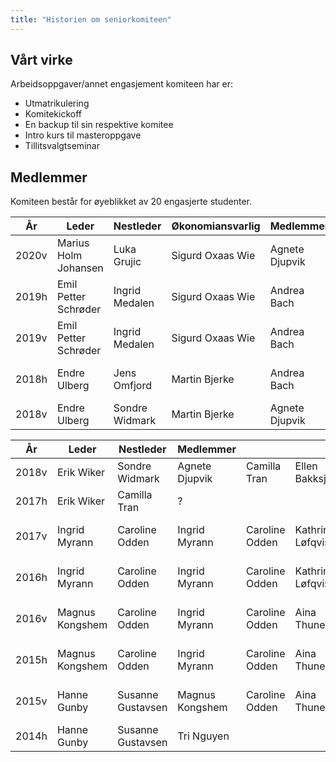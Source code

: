 ```yaml
---
title: "Historien om seniorkomiteen"
---
```


Vårt virke
----------


Arbeidsoppgaver/annet engasjement komiteen har er:  

* Utmatrikulering
* Komitekickoff
* En backup til sin respektive komitee
* Intro kurs til masteroppgave
* Tillitsvalgtseminar


Medlemmer
---------

Komiteen består for øyeblikket av 20 engasjerte studenter.


| År           | Leder            | Nestleder        | Økonomiansvarlig| Medlemmer| Medlemmer| Medlemmer| Medlemmer| Medlemmer|Medlemmer|Medlemmer|Medlemmer|Medlemmer|Medlemmer|Medlemmer|Medlemmer|Medlemmer|Medlemmer|Medlemmer|Medlemmer|Medlemmer|Medlemmer|Medlemmer|Medlemmer|Medlemmer|
|--------------|------------------|------------------|----------|----------|----------|----------|----------|----------|----------|----------|----------|----------|----------|----------|----------|----------|----------|----------|---------------|---------------|---------------|---------------|---------------|---------------|
| 2020v         |Marius Holm Johansen|Luka Grujic|Sigurd Oxaas Wie|Agnete Djupvik|Andrea Bach|Astrid Vik|August Solvang|Christoffer Almankaas|Edvard Gjessing Bakken|Emil Petter Schrøder |Endre Ulberg|Fredrik Sørmo|Henrik Tobias Liodden|Ingrid Medalen|Jakob Westermoen|Kaja Sofie Lundgaard|Kasper Maagerø Svendsen|Marius Aarsnes|Marius Sjøberg|Kristoffer Hajem|Mathias S. Müller|Ole Anders Stokker|Sander Lindberg|Vilde Almestad
| 2019h         |Emil Petter Schrøder|Ingrid Medalen|Sigurd Oxaas Wie|Andrea Bach|Astrid Vik|Christoffer Almankaas|Edvard Gjessing Bakken|Ellen Bakksjø |Endre Ulberg|Fredrik Sørmo|Henrik Tobias Liodden|Jakob Westermoen|Kristoffer Hajem|Marius Aarsnes|Marius Holm Johansen|Mathias S. Müller|Trine-Lise Helgesen
| 2019v         |Emil Petter Schrøder|Ingrid Medalen|Sigurd Oxaas Wie|Andrea Bach|Carlo Morte|Christoffer Almankaas|Edvard Gjessing Bakken|Edvard Sjøblom|Endre Ulberg|Ellen Bakksjø |Erik Wiker|Henrik Tobias Liodden|Kristoffer Hajem|Trine-Lise Helgesen|Claus Bugge|Rein Holthe-berg|Christoffer Skar Lofsberg|Christian Nyvoll|Jakob Westermoen|Martin Bjerke|Marius Aarsnes|Marius Holm Johansen|
| 2018h         | Endre Ulberg |Jens Omfjord|Martin Bjerke|Andrea Bach|Carlo Morte|Christoffer Almankaas|Edvard Gjessing Bakken|Edvard Sjøblom|Ellen Bakksjø |Emil Petter Schrøder|Erik Wiker|Henrik Tobias Liodden|Ingrid Medalen|Kristoffer Hajem|Trine-Lise Helgesen|Claus Bugge|Rein Holthe-berg|Christoffer Skar Lofsberg|Sigurd Oxaas Wie|Christian Nyvoll|Jakob Westermoen|
| 2018v         | Endre Ulberg | Sondre Widmark |Martin Bjerke |Agnete Djupvik|Camilla Tran|Ellen Bakksjø|Erik Wiker|Hege Borge|Henrik Munkeberg|Kristoffer Hajem|Margit Schjefte|Nils Herde|Sigve Skaugvoll|Trine-Lise Helgesen|         |          |          |          |




| År    | Leder           | Nestleder         | Medlemmer       |                |                  |                      |                     |               |              |              |            |                      |
|-------|-----------------|-------------------|-----------------|----------------|------------------|----------------------|---------------------|---------------|--------------|--------------|------------|----------------------|
| 2018v |Erik Wiker| Sondre Widmark    | Agnete Djupvik   | Camilla Tran | Ellen Bakksjø | Endre Ulberg | Hege Borge | Henrik Munkeberg | Kristoffer Hajem | Margit Schjefte | Nils Herde | Sigve Skaugvoll | Trine-Lise Helgesen|
| 2017h | Erik Wiker | Camilla Tran   |? |  |  | |  |  | |  |  |
| 2017v | Ingrid Myrann | Caroline Odden    | Ingrid Myrann   | Caroline Odden | Kathrine Løfqvist | Per Øyvind Kanestrøm | Marius Thingwall | Sverre Bjørke | Tale Prestmo | Marthe Øynes | Signe Elise Livgard |
| 2016h | Ingrid Myrann | Caroline Odden    | Ingrid Myrann   | Caroline Odden | Kathrine Løfqvist | Per Øyvind Kanestrøm | Marius Thingwall | Sverre Bjørke | Tale Prestmo | Marthe Øynes | Signe Elise Livgard |                      |
| 2016v | Magnus Kongshem | Caroline Odden    | Ingrid Myrann   | Caroline Odden | Aina Thunestveit | Per Øyvind Kanestrøm | Kathrine Steffensen | Sverre Bjørke | Tale Prestmo (permitert) | Marthe Øynes |    Truls Mørk (Permitert)        |                      |
| 2015h | Magnus Kongshem | Caroline Odden    | Ingrid Myrann   | Caroline Odden | Aina Thunestveit | Per Øyvind Kanestrøm | Kathrine Steffensen | Sverre Bjørke | Tale Prestmo | Marthe Øynes |Truls Mørk (Permitert) |                      |
| 2015v | Hanne Gunby     | Susanne Gustavsen | Magnus Kongshem | Caroline Odden | Aina Thunestveit | Per Øyvind Kanestrøm | Kathrine Steffensen | Sverre Bjørke | Tale Prestmo | Marthe Øynes | Truls Mørk | Daniel Sollie Hansen |
| 2014h | Hanne Gunby     | Susanne Gustavsen | Tri Nguyen      |                |                  |                      |                     |               |              |              |            |                      |